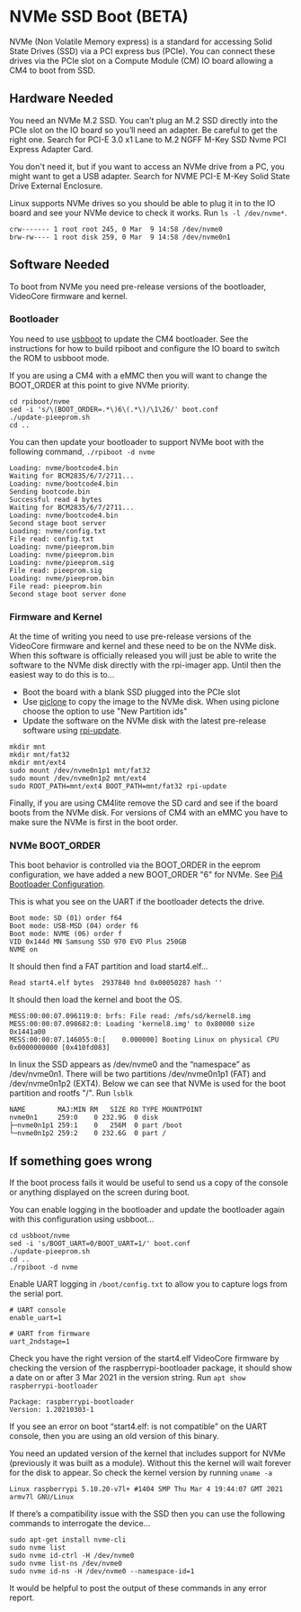 # NVMe SSD Boot (BETA)

NVMe (Non Volatile Memory express) is a standard for accessing Solid State Drives (SSD) via a PCI express bus (PCIe). You can connect these drives via the PCIe slot on a Compute Module (CM) IO board allowing a CM4 to boot from SSD.

## Hardware Needed

You need an NVMe M.2 SSD. You can’t plug an M.2 SSD directly into the PCIe slot on the IO board so you’ll need an adapter. Be careful to get the right one. Search for PCI-E 3.0 x1 Lane to M.2 NGFF M-Key SSD Nvme PCI Express Adapter Card.

You don't need it, but if you want to access an NVMe drive from a PC, you might want to get a USB adapter. Search for NVME PCI-E M-Key Solid State Drive External Enclosure.

Linux supports NVMe drives so you should be able to plug it in to the IO board and see your NVMe device to check it works. Run `ls -l /dev/nvme*`.

```
crw------- 1 root root 245, 0 Mar  9 14:58 /dev/nvme0
brw-rw---- 1 root disk 259, 0 Mar  9 14:58 /dev/nvme0n1
```

## Software Needed

To boot from NVMe you need pre-release versions of the bootloader, VideoCore firmware and kernel.

### Bootloader

You need to use [usbboot](https://github.com/raspberrypi/usbboot) to update the CM4 bootloader. See the instructions for how to build rpiboot and configure the IO board to switch the ROM to usbboot mode.

If you are using a CM4 with a eMMC then you will want to change the BOOT_ORDER at this point to give NVMe priority.

```
cd rpiboot/nvme
sed -i 's/\(BOOT_ORDER=.*\)6\(.*\)/\1\26/' boot.conf
./update-pieeprom.sh
cd ..
```

You can then update your bootloader to support NVMe boot with the following command, `./rpiboot -d nvme`

```
Loading: nvme/bootcode4.bin
Waiting for BCM2835/6/7/2711...
Loading: nvme/bootcode4.bin
Sending bootcode.bin
Successful read 4 bytes
Waiting for BCM2835/6/7/2711...
Loading: nvme/bootcode4.bin
Second stage boot server
Loading: nvme/config.txt
File read: config.txt
Loading: nvme/pieeprom.bin
Loading: nvme/pieeprom.bin
Loading: nvme/pieeprom.sig
File read: pieeprom.sig
Loading: nvme/pieeprom.bin
File read: pieeprom.bin
Second stage boot server done
```

### Firmware and Kernel

At the time of writing you need to use pre-release versions of the VideoCore firmware and kernel and these need to be on the NVMe disk. When this software is officially released you will just be able to write the software to the NVMe disk directly with the rpi-imager app. Until then the easiest way to do this is to...

* Boot the board with a blank SSD plugged into the PCIe slot
* Use [piclone](https://github.com/raspberrypi-ui/piclone) to copy the image to the NVMe disk. When using piclone choose the option to use "New Partition ids"
* Update the software on the NVMe disk with the latest pre-release software using [rpi-update](../../../raspbian/applications/rpi-update.md).

```
mkdir mnt
mkdir mnt/fat32
mkdir mnt/ext4
sudo mount /dev/nvme0n1p1 mnt/fat32
sudo mount /dev/nvme0n1p2 mnt/ext4
sudo ROOT_PATH=mnt/ext4 BOOT_PATH=mnt/fat32 rpi-update
```

Finally, if you are using CM4lite remove the SD card and see if the board boots from the NVMe disk. For versions of CM4 with an eMMC you have to make sure the NVMe is first in the boot order.

### NVMe BOOT_ORDER

This boot behavior is controlled via the BOOT_ORDER in the eeprom configuration, we have added a new BOOT_ORDER "6" for NVMe. See [Pi4 Bootloader Configuration](../bcm2711_bootloader_config.md).

This is what you see on the UART if the bootloader detects the drive.

```
Boot mode: SD (01) order f64
Boot mode: USB-MSD (04) order f6
Boot mode: NVME (06) order f
VID 0x144d MN Samsung SSD 970 EVO Plus 250GB
NVME on
```

It should then find a FAT partition and load start4.elf...

```
Read start4.elf bytes  2937840 hnd 0x00050287 hash ''
```

It should then load the kernel and boot the OS.

```
MESS:00:00:07.096119:0: brfs: File read: /mfs/sd/kernel8.img
MESS:00:00:07.098682:0: Loading 'kernel8.img' to 0x80000 size 0x1441a00
MESS:00:00:07.146055:0:[    0.000000] Booting Linux on physical CPU 0x0000000000 [0x410fd083]
```

In linux the SSD appears as /dev/nvme0 and the “namespace” as /dev/nvme0n1. There will be two partitions /dev/nvme0n1p1 (FAT) and /dev/nvme0n1p2 (EXT4). Below we can see that NVMe is used for the boot partition and rootfs "/". Run `lsblk`


```
NAME        MAJ:MIN RM   SIZE RO TYPE MOUNTPOINT
nvme0n1     259:0    0 232.9G  0 disk
├─nvme0n1p1 259:1    0   256M  0 part /boot
└─nvme0n1p2 259:2    0 232.6G  0 part /
```

## If something goes wrong

If the boot process fails it would be useful to send us a copy of the console or anything displayed on the screen during boot.

You can enable logging in the bootloader and update the bootloader again with this configuration using usbboot...

```
cd usbboot/nvme
sed -i 's/BOOT_UART=0/BOOT_UART=1/' boot.conf
./update-pieeprom.sh
cd ..
./rpiboot -d nvme
```

Enable UART logging in `/boot/config.txt` to allow you to capture logs from the serial port.

```
# UART console
enable_uart=1

# UART from firmware
uart_2ndstage=1
```

Check you have the right version of the start4.elf VideoCore firmware by checking the version of the raspberrypi-bootloader package, it should show a date on or after 3 Mar 2021 in the version string. Run `apt show raspberrypi-bootloader`

```
Package: raspberrypi-bootloader
Version: 1.20210303-1
```

If you see an error on boot “start4.elf: is not compatible” on the UART console, then you are using an old version of this binary.

You need an updated version of the kernel that includes support for NVMe (previously it was built as a module). Without this the kernel will wait forever for the disk to appear. So check the kernel version by running `uname -a`

```
Linux raspberrypi 5.10.20-v7l+ #1404 SMP Thu Mar 4 19:44:07 GMT 2021 armv7l GNU/Linux
```

If there’s a compatibility issue with the SSD then you can use the following commands to interrogate the device...

```
sudo apt-get install nvme-cli
sudo nvme list
sudo nvme id-ctrl -H /dev/nvme0
sudo nvme list-ns /dev/nvme0
sudo nvme id-ns -H /dev/nvme0 --namespace-id=1
```

It would be helpful to post the output of these commands in any error report.
